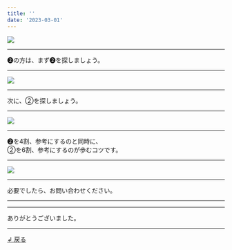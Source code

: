 ```yaml
---
title: ''
date: '2023-03-01'
---
```

![](/images/22.jpg)
***
➋の方は、まず➋を探しましょう。
***
![](/images/22_.jpg)
***
次に、②を探しましょう。
***
![](/images/22__.jpg)
***
➋を4割、参考にするのと同時に、    
②を6割、参考にするのが歩むコツです。
***
![](/images/22___.jpg)
***
必要でしたら、お問い合わせください。
***
***
ありがとうございました。
***
[ ↲ 戻る ](/posts/0)
